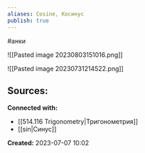 ```yaml
---
aliases: Сosine, Косинус
publish: true
---
```

#анки

![[Pasted image 20230803151016.png]]

![[Pasted image 20230731214522.png]]









**Sources:**
- 


**Connected with:**
- [[514.116 Trigonometry|Тригонометрия]]
- [[sin|Синус]]



**Created:** 2023-07-07 10:02